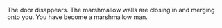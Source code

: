 The door disappears. The marshmallow walls are closing in and merging onto you. You have become a marshmallow man. 